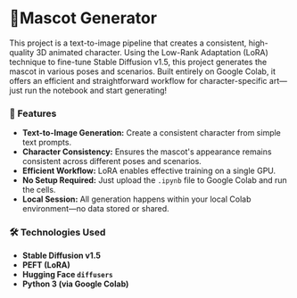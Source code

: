 # 🤖Mascot Generator

This project is a text-to-image pipeline that creates a consistent, high-quality 3D animated character. Using the Low-Rank Adaptation (LoRA) technique to fine-tune Stable Diffusion v1.5, this project generates the mascot in various poses and scenarios. Built entirely on Google Colab, it offers an efficient and straightforward workflow for character-specific art—just run the notebook and start generating!


### 🚀 Features

* **Text-to-Image Generation:** Create a consistent character from simple text prompts.
* **Character Consistency:** Ensures the mascot's appearance remains consistent across different poses and scenarios.
* **Efficient Workflow:** LoRA enables effective training on a single GPU.
* **No Setup Required:** Just upload the `.ipynb` file to Google Colab and run the cells.
* **Local Session:** All generation happens within your local Colab environment—no data stored or shared.


### 🛠️ Technologies Used

* **Stable Diffusion v1.5**
* **PEFT (LoRA)**
* **Hugging Face `diffusers`**
* **Python 3 (via Google Colab)**
